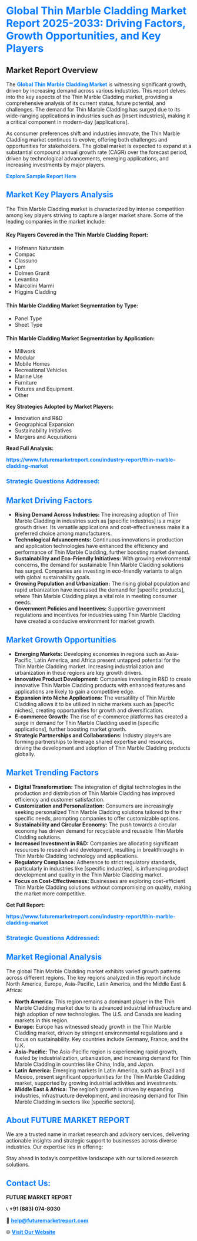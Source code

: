 <h1 style="color: #007BFF;">Global Thin Marble Cladding Market Report 2025-2033: Driving Factors, Growth Opportunities, and Key Players</h1>

<section id="overview">
<h2>Market Report Overview</h2>
<p>The <a href="https://www.futuremarketreport.com/industry-report/thin-marble-cladding-market" style="color: #007BFF; text-decoration: none;"><strong>Global Thin Marble Cladding Market</strong></a> is witnessing significant growth, driven by increasing demand across various industries. This report delves into the key aspects of the Thin Marble Cladding market, providing a comprehensive analysis of its current status, future potential, and challenges. The demand for Thin Marble Cladding has surged due to its wide-ranging applications in industries such as [insert industries], making it a critical component in modern-day [applications].</p>
<p>As consumer preferences shift and industries innovate, the Thin Marble Cladding market continues to evolve, offering both challenges and opportunities for stakeholders. The global market is expected to expand at a substantial compound annual growth rate (CAGR) over the forecast period, driven by technological advancements, emerging applications, and increasing investments by major players.</p>
</section>

<section id="overview">
<p><a href="https://www.futuremarketreport.com/request-sample/reportId=31672" style="color: #007BFF; text-decoration: none;"><strong>Explore Sample Report Here</strong></a></p>
</section>

<section id="key-players">
<h2 style="color: #007BFF;">Market Key Players Analysis</h2>
<p>The Thin Marble Cladding market is characterized by intense competition among key players striving to capture a larger market share. Some of the leading companies in the market include:</p>
<h4>Key Players Covered in the Thin Marble Cladding Report:</h4>
<ul><li>Hofmann Naturstein</li><li>Compac</li><li>Classuno</li><li>Lpm</li><li>Dolmen Granit</li><li>Levantina</li><li>Marcolini Marmi</li><li>Higgins Cladding</li></ul>
<h4>Thin Marble Cladding Market Segmentation by Type:</h4>
<ul><li>Panel Type</li><li>Sheet Type</li></ul>

<h4>Thin Marble Cladding Market Segmentation by Application:</h4>
<ul><li>Millwork</li><li>Modular</li><li>Mobile Homes</li><li>Recreational Vehicles</li><li>Marine Use</li><li>Furniture</li><li>Fixtures and Equipment.</li><li>Other</li></ul>
<p><strong>Key Strategies Adopted by Market Players:</strong></p>
<ul>
<li>Innovation and R&D</li>
<li>Geographical Expansion</li>
<li>Sustainability Initiatives</li>
<li>Mergers and Acquisitions</li>
</ul>
</section>

<section>
<p><strong>Read Full Analysis: </strong></p><a href="https://www.futuremarketreport.com/industry-report/thin-marble-cladding-market" style="color: #007BFF; text-decoration: none;"><strong>https://www.futuremarketreport.com/industry-report/thin-marble-cladding-market</strong></a>
<h3 style="color: #007BFF;">Strategic Questions Addressed:</h3>
</section>

<section id="driving-factors">
<h2 style="color: #007BFF;">Market Driving Factors</h2>
<ul>
<li><strong>Rising Demand Across Industries:</strong> The increasing adoption of Thin Marble Cladding in industries such as [specific industries] is a major growth driver. Its versatile applications and cost-effectiveness make it a preferred choice among manufacturers.</li>
<li><strong>Technological Advancements:</strong> Continuous innovations in production and application technologies have enhanced the efficiency and performance of Thin Marble Cladding, further boosting market demand.</li>
<li><strong>Sustainability and Eco-Friendly Initiatives:</strong> With growing environmental concerns, the demand for sustainable Thin Marble Cladding solutions has surged. Companies are investing in eco-friendly variants to align with global sustainability goals.</li>
<li><strong>Growing Population and Urbanization:</strong> The rising global population and rapid urbanization have increased the demand for [specific products], where Thin Marble Cladding plays a vital role in meeting consumer needs.</li>
<li><strong>Government Policies and Incentives:</strong> Supportive government regulations and incentives for industries using Thin Marble Cladding have created a conducive environment for market growth.</li>
</ul>
</section>

<section id="growth-opportunities">
<h2 style="color: #007BFF;">Market Growth Opportunities</h2>
<ul>
<li><strong>Emerging Markets:</strong> Developing economies in regions such as Asia-Pacific, Latin America, and Africa present untapped potential for the Thin Marble Cladding market. Increasing industrialization and urbanization in these regions are key growth drivers.</li>
<li><strong>Innovative Product Development:</strong> Companies investing in R&D to create innovative Thin Marble Cladding products with enhanced features and applications are likely to gain a competitive edge.</li>
<li><strong>Expansion into Niche Applications:</strong> The versatility of Thin Marble Cladding allows it to be utilized in niche markets such as [specific niches], creating opportunities for growth and diversification.</li>
<li><strong>E-commerce Growth:</strong> The rise of e-commerce platforms has created a surge in demand for Thin Marble Cladding used in [specific applications], further boosting market growth.</li>
<li><strong>Strategic Partnerships and Collaborations:</strong> Industry players are forming partnerships to leverage shared expertise and resources, driving the development and adoption of Thin Marble Cladding products globally.</li>
</ul>
</section>

<section id="trending-factors">
<h2 style="color: #007BFF;">Market Trending Factors</h2>
<ul>
<li><strong>Digital Transformation:</strong> The integration of digital technologies in the production and distribution of Thin Marble Cladding has improved efficiency and customer satisfaction.</li>
<li><strong>Customization and Personalization:</strong> Consumers are increasingly seeking personalized Thin Marble Cladding solutions tailored to their specific needs, prompting companies to offer customizable options.</li>
<li><strong>Sustainability and Circular Economy:</strong> The push towards a circular economy has driven demand for recyclable and reusable Thin Marble Cladding solutions.</li>
<li><strong>Increased Investment in R&D:</strong> Companies are allocating significant resources to research and development, resulting in breakthroughs in Thin Marble Cladding technology and applications.</li>
<li><strong>Regulatory Compliance:</strong> Adherence to strict regulatory standards, particularly in industries like [specific industries], is influencing product development and quality in the Thin Marble Cladding market.</li>
<li><strong>Focus on Cost-Effectiveness:</strong> Businesses are exploring cost-efficient Thin Marble Cladding solutions without compromising on quality, making the market more competitive.</li>
</ul>
</section>

<section>
<p><strong>Get Full Report: </strong></p><a href="https://www.futuremarketreport.com/industry-report/thin-marble-cladding-market" style="color: #007BFF; text-decoration: none;"><strong>https://www.futuremarketreport.com/industry-report/thin-marble-cladding-market</strong></a>
<h3 style="color: #007BFF;">Strategic Questions Addressed:</h3>
</section>


<section id="regional-analysis">
<h2 style="color: #007BFF;">Market Regional Analysis</h2>
<p>The global Thin Marble Cladding market exhibits varied growth patterns across different regions. The key regions analyzed in this report include North America, Europe, Asia-Pacific, Latin America, and the Middle East & Africa:</p>
<ul>
<li><strong>North America:</strong> This region remains a dominant player in the Thin Marble Cladding market due to its advanced industrial infrastructure and high adoption of new technologies. The U.S. and Canada are leading markets in this region.</li>
<li><strong>Europe:</strong> Europe has witnessed steady growth in the Thin Marble Cladding market, driven by stringent environmental regulations and a focus on sustainability. Key countries include Germany, France, and the U.K.</li>
<li><strong>Asia-Pacific:</strong> The Asia-Pacific region is experiencing rapid growth, fueled by industrialization, urbanization, and increasing demand for Thin Marble Cladding in countries like China, India, and Japan.</li>
<li><strong>Latin America:</strong> Emerging markets in Latin America, such as Brazil and Mexico, present significant opportunities for the Thin Marble Cladding market, supported by growing industrial activities and investments.</li>
<li><strong>Middle East & Africa:</strong> The region’s growth is driven by expanding industries, infrastructure development, and increasing demand for Thin Marble Cladding in sectors like [specific sectors].</li>
</ul>
</section>

<footer>
<h2 style="color: #007BFF;">About FUTURE MARKET REPORT</h2>
<p>We are a trusted name in market research and advisory services, delivering actionable insights and strategic support to businesses across diverse industries. Our expertise lies in offering:</p>

<p>Stay ahead in today’s competitive landscape with our tailored research solutions.</p>

<h2 style="color: #007BFF;">Contact Us:</h2>
<p><strong>FUTURE MARKET REPORT</strong></p>
<p>📞 <strong>+91 (883) 074-8030</strong></p>
<p>📧 <strong><a href="mailto:help@futuremarketreport.com" style="color: #007BFF;">help@futuremarketreport.com</a></strong></p>
<p>🌐 <strong><a href="https://www.futuremarketreport.com/" style="color: #007BFF;">Visit Our Website</a></strong></p>
</footer>